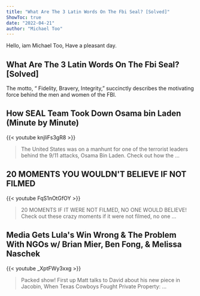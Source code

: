 ```yaml
---
title: "What Are The 3 Latin Words On The Fbi Seal? [Solved]"
ShowToc: true 
date: "2022-04-21"
author: "Michael Too" 
---
```


Hello, iam Michael Too, Have a pleasant day.
## What Are The 3 Latin Words On The Fbi Seal? [Solved]
The motto, “ Fidelity, Bravery, Integrity,” succinctly describes the motivating force behind the men and women of the FBI.

## How SEAL Team Took Down Osama bin Laden (Minute by Minute)
{{< youtube knjliFs3gR8 >}}
>The United States was on a manhunt for one of the terrorist leaders behind the 9/11 attacks, Osama Bin Laden. Check out how the ...

## 20 MOMENTS YOU WOULDN'T BELIEVE IF NOT FILMED
{{< youtube FqS1nOtGfOY >}}
>20 MOMENTS IF IT WERE NOT FILMED, NO ONE WOULD BELIEVE! Check out these crazy moments if it were not filmed, no one ...

## Media Gets Lula's Win Wrong & The Problem With NGOs w/ Brian Mier, Ben Fong, & Melissa Naschek
{{< youtube _XptFWy3xxg >}}
>Packed show! First up Matt talks to David about his new piece in Jacobin, When Texas Cowboys Fought Private Property: ...

